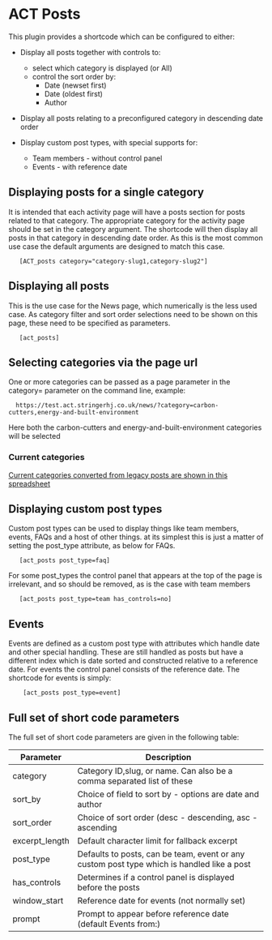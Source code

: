 # ACT Posts

This plugin provides a shortcode which can be configured to either:

+ Display all posts together with controls to:
   + select which category is displayed (or All)
   + control the sort order by:
       + Date (newset first)
       + Date (oldest first)
       + Author

+ Display all posts relating to a preconfigured category in descending date order
+ Display custom post types, with special supports for:
   + Team members - without control panel
   + Events - with reference date

## Displaying posts for a single category
It is intended that each activity page will have a posts section for posts related to that category.
The appropriate category for the activity page should be set in the category argument.
The shortcode will then display all posts in that category in descending date order.
As this is the most common use case the default arguments are designed to match this case.
```
   [ACT_posts category="category-slug1,category-slug2"]
```

## Displaying all posts

This is the use case for the News page, which numerically is the less used case.
As category filter and sort order selections need to be shown on this page, these need to be specified as parameters.

```
   [act_posts]
```

## Selecting categories via the page url
One or more categories can be passed as a page parameter in the category= parameter on the command line,
            example:
```
  https://test.act.stringerhj.co.uk/news/?category=carbon-cutters,energy-and-built-environment
```
Here both the carbon-cutters and energy-and-built-environment categories will be selected</p>

### Current categories

[Current categories converted from legacy posts are shown in this spreadsheet](https://sites.stringerhj.co.uk/ACT/WP_plugins/category_mapping.xlsx) 

## Displaying custom post types
Custom post types can be used to display things like team members, events, FAQs and a host of other things.
at its simplest this is just a matter of setting the post_type attribute, as below for FAQs.
```
   [act_posts post_type=faq]
```
For some post_types the control panel that appears at the top of the page is irrelevant, and so should be removed, as is the case with team members
```
   [act_posts post_type=team has_controls=no]
```

## Events

Events are defined as a custom post type with attributes which handle date and other special handling. 
These are still handled as posts but have a different index which is date sorted and constructed relative to a reference date.
For events the control panel consists of the reference date. The shortcode for events is simply:
```
    [act_posts post_type=event]
```

## Full set of short code parameters

The full set of short code parameters are given in the following table:

|Parameter|Description|
|---------|-----------|
|category|Category ID,slug, or name. Can also be a comma separated list of these|
|sort_by|Choice of field to sort by - options are date and author|
|sort_order|Choice of sort order (desc - descending, asc - ascending|
|excerpt_length|Default character limit for fallback excerpt|
|post_type|Defaults to posts, can be team, event or any custom post type which is handled like a post|
|has_controls|Determines if a control panel is displayed before the posts|
|window_start|Reference date for events (not normally set)|
|prompt|Prompt to appear before reference date (default Events from:)|
